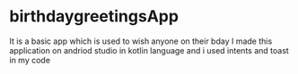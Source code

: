 # birthdaygreetingsApp
It is a basic app which is used to wish anyone on their bday
I made this application on andriod studio in kotlin language and i used intents and toast in my code 
